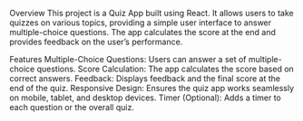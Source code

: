 Overview
This project is a Quiz App built using React. It allows users to take quizzes on various topics, providing a simple user interface to answer multiple-choice questions. The app calculates the score at the end and provides feedback on the user’s performance.

Features
Multiple-Choice Questions: Users can answer a set of multiple-choice questions.
Score Calculation: The app calculates the score based on correct answers.
Feedback: Displays feedback and the final score at the end of the quiz.
Responsive Design: Ensures the quiz app works seamlessly on mobile, tablet, and desktop devices.
Timer (Optional): Adds a timer to each question or the overall quiz.
